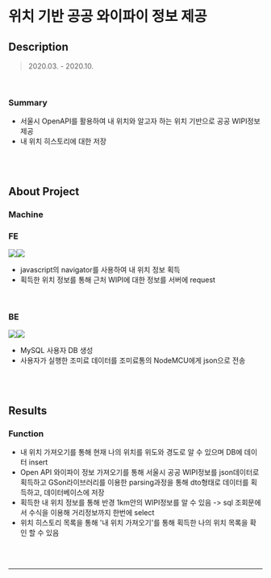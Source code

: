 # 위치 기반 공공 와이파이 정보 제공



## Description

> 2020.03. - 2020.10.
<br>

### Summary

* 서울시 OpenAPI를 활용하여 내 위치와 알고자 하는 위치 기반으로 공공 WIPI정보 제공
* 내 위치 히스토리에 대한 저장
<br>
<br>



## About Project

### Machine

### FE

<img src="https://img.shields.io/badge/Language-Javascript-yellow?style=flat"/><img src="https://img.shields.io/badge/JSP-red?style=flat"/>

* javascript의 navigator를 사용하여 내 위치 정보 획득
* 획득한 위치 정보를 통해 근처 WIPI에 대한 정보를 서버에 request 
<br>

### BE

<img src="https://img.shields.io/badge/Language-Java-orange?style=flat"/><img src="https://img.shields.io/badge/DB-MySQL-blue?style=flat"/>

* MySQL 사용자 DB 생성
* 사용자가 실행한 조미료 데이터를 조미료통의 NodeMCU에게 json으로 전송
<br>
<br>

## Results

### Function

- 내 위치 가져오기를 통해 현재 나의 위치를 위도와 경도로 알 수 있으며 DB에 데이터 insert
- Open API 와이파이 정보 가져오기를 통해 서울시 공공 WIPI정보를 json데이터로 획득하고 GSon라이브러리를 이용한 parsing과정을 통해 dto형태로 데이터를 획득하고, 데이터베이스에 저장
- 획득한 내 위치 정보를 통해 반경 1km안의 WIPI정보를 알 수 있음 -> sql 조회문에서 수식을 이용해 거리정보까지 한번에 select
- 위치 히스토리 목록을 통해 '내 위치 가져오기'를 통해 획득한 나의 위치 목록을 확인 할 수 있음

<br>
<br>

***